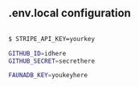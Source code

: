 ## .env.local configuration

```bash

$ STRIPE_API_KEY=yourkey

GITHUB_ID=idhere
GITHUB_SECRET=secrethere

FAUNADB_KEY=youkeyhere

```
